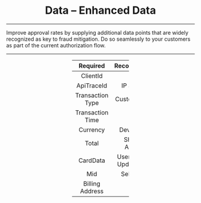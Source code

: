 <h1 style="text-align: center;">Data – Enhanced Data</h1> 

---

Improve approval rates by supplying additional data points that are widely recognized as key to fraud mitigation. Do so seamlessly to your customers as part of the current authorization flow.

---
<div style="margin-left: auto;
            margin-right: auto;
            width: 30%">

|     Required      |        Recommended         |
|:-----------------:|:--------------------------:|
|     ClientId      |           Email            |
|    ApiTraceId     |         IP address         |
| Transaction Type  |       Customer Data        |
| Transaction Time  |            Bin             |
|     Currency      |        Device Data         |
|       Total       |      Shipping Address      |
|     CardData      | User Account Update Dates  |
|        Mid        |        Seller Data         |
|  Billing Address  |                            |

</div>








